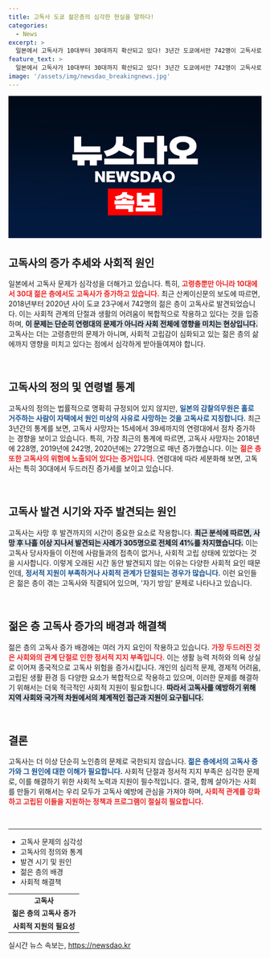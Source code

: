 ```yaml
---
title: 고독사 도쿄 젊은층의 심각한 현실을 말하다!
categories:
  - News
excerpt: >
  일본에서 고독사가 10대부터 30대까지 확산되고 있다! 3년간 도쿄에서만 742명이 고독사로 사망했고, 사망 후 발견까지 평균 4일이 걸린다고. 사회적 고립이 젊은 세대의 삶을 위협하는 원인으로 지목됐다. 클릭하여 그 충격적인 실태를 확인해보세요!
feature_text: >
  일본에서 고독사가 10대부터 30대까지 확산되고 있다! 3년간 도쿄에서만 742명이 고독사로 사망했고, 사망 후 발견까지 평균 4일이 걸린다고. 사회적 고립이 젊은 세대의 삶을 위협하는 원인으로 지목됐다. 클릭하여 그 충격적인 실태를 확인해보세요!
image: '/assets/img/newsdao_breakingnews.jpg'
---
```


<p><img src="/assets/img/newsdao_breakingnews.jpg" alt="ranknews 속보" /></p>

<h2 data-ke-size="size26">고독사의 증가 추세와 사회적 원인</h2>

<p data-ke-size="size16">일본에서 고독사 문제가 심각성을 더해가고 있습니다. 특히, <b><span style="color: #ee2323;">고령층뿐만 아니라 10대에서 30대 젊은 층에서도 고독사가 증가하고 있습니다.</span></b> 최근 산케이신문의 보도에 따르면, 2018년부터 2020년 사이 도쿄 23구에서 742명의 젊은 층이 고독사로 발견되었습니다. 이는 사회적 관계의 단절과 생활의 어려움이 복합적으로 작용하고 있다는 것을 입증하며, <b><span style="background-color: #21538527;">이 문제는 단순히 연령대의 문제가 아니라 사회 전체에 영향을 미치는 현상입니다.</span></b> 고독사는 더는 고령층만의 문제가 아니며, 사회적 고립감이 심화되고 있는 젊은 층의 삶에까지 영향을 미치고 있다는 점에서 심각하게 받아들여져야 합니다.</p>

<p data-ke-size="size16">&nbsp;</p>

<h2 data-ke-size="size26">고독사의 정의 및 연령별 통계</h2>

<p data-ke-size="size16">고독사의 정의는 법률적으로 명확히 규정되어 있지 않지만, <b><span style="color: #1a5490;">일본의 감찰의무원은 홀로 거주하는 사람이 자택에서 원인 미상의 사유로 사망하는 것을 고독사로 지칭합니다.</span></b> 최근 3년간의 통계를 보면, 고독사 사망자는 15세에서 39세까지의 연령대에서 점차 증가하는 경향을 보이고 있습니다. 특히, 가장 최근의 통계에 따르면, 고독사 사망자는 2018년에 228명, 2019년에 242명, 2020년에는 272명으로 매년 증가했습니다. 이는 <b><span style="color: #ee2323;">젊은 층 또한 고독사의 위험에 노출되어 있다는 증거입니다.</span></b> 연령대에 따라 세분화해 보면, 고독사는 특히 30대에서 두드러진 증가세를 보이고 있습니다.</p>

<p data-ke-size="size16">&nbsp;</p>

<h2 data-ke-size="size26">고독사 발견 시기와 자주 발견되는 원인</h2>

<p data-ke-size="size16">고독사는 사망 후 발견까지의 시간이 중요한 요소로 작용합니다. <b><span style="background-color: #21538527;">최근 분석에 따르면, 사망 후 나흘 이상 지나서 발견되는 사례가 305명으로 전체의 41%를 차지했습니다.</span></b> 이는 고독사 당사자들이 이전에 사람들과의 접촉이 없거나, 사회적 고립 상태에 있었다는 것을 시사합니다. 이렇게 오래된 시간 동안 발견되지 않는 이유는 다양한 사회적 요인 때문인데, <b><span style="color: #1a5490;">정서적 지원이 부족하거나 사회적 관계가 단절되는 경우가 많습니다.</span></b> 이런 요인들은 젊은 층이 겪는 고독사와 직결되어 있으며, '자기 방임' 문제로 나타나고 있습니다.</p>

<p data-ke-size="size16">&nbsp;</p>

<h2 data-ke-size="size26">젊은 층 고독사 증가의 배경과 해결책</h2>

<p data-ke-size="size16">젊은 층의 고독사 증가 배경에는 여러 가지 요인이 작용하고 있습니다. <b><span style="color: #ee2323;">가장 두드러진 것은 사회와의 관계 단절로 인한 정서적 지지 부족입니다.</span></b> 이는 생활 능력 저하와 의욕 상실로 이어져 종국적으로 고독사 위험을 증가시킵니다. 개인의 심리적 문제, 경제적 어려움, 고립된 생활 환경 등 다양한 요소가 복합적으로 작용하고 있으며, 이러한 문제를 해결하기 위해서는 더욱 적극적인 사회적 지원이 필요합니다. <b><span style="background-color: #21538527;">따라서 고독사를 예방하기 위해 지역 사회와 국가적 차원에서의 체계적인 접근과 지원이 요구됩니다.</span></b> </p>

<p data-ke-size="size16">&nbsp;</p>

<h2 data-ke-size="size26">결론</h2>

<p data-ke-size="size16">고독사는 더 이상 단순히 노인층의 문제로 국한되지 않습니다. <b><span style="color: #1a5490;">젊은 층에서의 고독사 증가와 그 원인에 대한 이해가 필요합니다.</span></b> 사회적 단절과 정서적 지지 부족은 심각한 문제로, 이를 해결하기 위한 사회적 노력과 지원이 필수적입니다. 결국, 함께 살아가는 사회를 만들기 위해서는 우리 모두가 고독사 예방에 관심을 가져야 하며, <b><span style="color: #ee2323;">사회적 관계를 강화하고 고립된 이들을 지원하는 정책과 프로그램이 절실히 필요합니다.</span></b></p> 

<p data-ke-size="size16">&nbsp;</p>

<hr>

<ul>
    <li>고독사 문제의 심각성</li>
    <li>고독사의 정의와 통계</li>
    <li>발견 시기 및 원인</li>
    <li>젊은 층의 배경</li>
    <li>사회적 해결책</li>
</ul>

<table>
    <tr>
        <td style="text-align: center; height: 17px;"><b>고독사</b></td>
    </tr>
    <tr>
        <td style="text-align: center; height: 17px;"><b>젊은 층의 고독사 증가</b></td>
    </tr>
    <tr>
        <td style="text-align: center; height: 17px;"><b>사회적 지원의 필요성</b></td>
    </tr>
</table>
실시간 뉴스 속보는, <a href="https://newsdao.kr" rel="dofollow">https://newsdao.kr</a>


